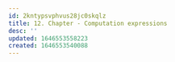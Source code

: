 ```yaml
---
id: 2kntypsvphvus28jc0skqlz
title: 12. Chapter - Computation expressions
desc: ''
updated: 1646553558223
created: 1646553540088
---
```


